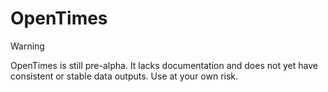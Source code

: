 # OpenTimes

> [!WARNING]
> OpenTimes is still pre-alpha. It lacks documentation and does not yet have consistent or stable data outputs. Use at your own risk.
